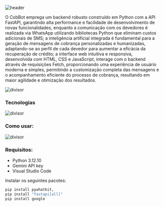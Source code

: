 ![header](https://github.com/user-attachments/assets/9a365a29-c649-4a4f-b14b-031080a7d134)

O CobBot emprega um backend robusto construído em Python com a API FastAPI, garantindo alta performance e facilidade de desenvolvimento de novas funcionalidades, enquanto a comunicação com os devedores é realizada via WhatsApp utilizando bibliotecas Python que eliminam custos adicionais de SMS; a inteligência artificial integrada é fundamental para a geração de mensagens de cobrança personalizadas e humanizadas, adaptando-se ao perfil de cada devedor para aumentar a eficácia da recuperação de crédito; a interface web intuitiva e responsiva, desenvolvida com HTML, CSS e JavaScript, interage com o backend através de requisições Fetch, proporcionando uma experiência de usuário moderna e simples, permitindo a customização completa das mensagens e o acompanhamento eficiente do processo de cobrança, resultando em maior agilidade e otimização dos resultados.


![divisor](https://github.com/user-attachments/assets/b0a0c1c3-e152-4941-be5a-ad5035e814b1)
### Tecnologias


![divisor](https://github.com/user-attachments/assets/e37d1dea-36bb-4942-a25e-3660d650de6b)
### Como usar:


![divisor](https://github.com/user-attachments/assets/a1567f52-6875-4506-ada7-4ca9864a389f)
### Requisitos:
- Python 3.12.10
- Gemini API key
- Visual Studio Code

Instalar os seguintes pacotes:
```bash
pip install pywhatkit,
pip install "fastapi[all]"
pip install google
```
